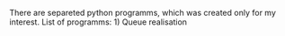 There are separeted python programms, which was created only for my interest.
  List of programms:
    1) Queue realisation
